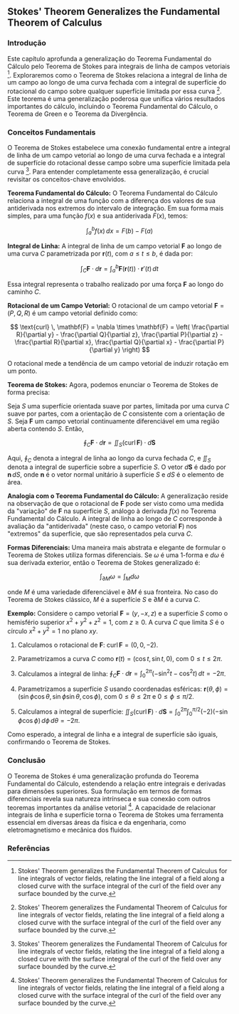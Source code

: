 ## Stokes' Theorem Generalizes the Fundamental Theorem of Calculus

### Introdução

Este capítulo aprofunda a generalização do Teorema Fundamental do Cálculo pelo Teorema de Stokes para integrais de linha de campos vetoriais [^1]. Exploraremos como o Teorema de Stokes relaciona a integral de linha de um campo ao longo de uma curva fechada com a integral de superfície do rotacional do campo sobre qualquer superfície limitada por essa curva [^1]. Este teorema é uma generalização poderosa que unifica vários resultados importantes do cálculo, incluindo o Teorema Fundamental do Cálculo, o Teorema de Green e o Teorema da Divergência.

### Conceitos Fundamentais

O Teorema de Stokes estabelece uma conexão fundamental entre a integral de linha de um campo vetorial ao longo de uma curva fechada e a integral de superfície do rotacional desse campo sobre uma superfície limitada pela curva [^1]. Para entender completamente essa generalização, é crucial revisitar os conceitos-chave envolvidos.

**Teorema Fundamental do Cálculo:** O Teorema Fundamental do Cálculo relaciona a integral de uma função com a diferença dos valores de sua antiderivada nos extremos do intervalo de integração. Em sua forma mais simples, para uma função $f(x)$ e sua antiderivada $F(x)$, temos:

$$\int_a^b f(x) \, dx = F(b) - F(a)$$

**Integral de Linha:** A integral de linha de um campo vetorial $\mathbf{F}$ ao longo de uma curva $C$ parametrizada por $\mathbf{r}(t)$, com $a \leq t \leq b$, é dada por:

$$\int_C \mathbf{F} \cdot d\mathbf{r} = \int_a^b \mathbf{F}(\mathbf{r}(t)) \cdot \mathbf{r}'(t) \, dt$$

Essa integral representa o trabalho realizado por uma força $\mathbf{F}$ ao longo do caminho $C$.

**Rotacional de um Campo Vetorial:** O rotacional de um campo vetorial $\mathbf{F} = (P, Q, R)$ é um campo vetorial definido como:

$$ \text{curl} \, \mathbf{F} = \nabla \times \mathbf{F} = \left( \frac{\partial R}{\partial y} - \frac{\partial Q}{\partial z}, \frac{\partial P}{\partial z} - \frac{\partial R}{\partial x}, \frac{\partial Q}{\partial x} - \frac{\partial P}{\partial y} \right) $$

O rotacional mede a tendência de um campo vetorial de induzir rotação em um ponto.

**Teorema de Stokes:** Agora, podemos enunciar o Teorema de Stokes de forma precisa:

Seja $S$ uma superfície orientada suave por partes, limitada por uma curva $C$ suave por partes, com a orientação de $C$ consistente com a orientação de $S$. Seja $\mathbf{F}$ um campo vetorial continuamente diferenciável em uma região aberta contendo $S$. Então,

$$\oint_C \mathbf{F} \cdot d\mathbf{r} = \iint_S (\text{curl} \, \mathbf{F}) \cdot d\mathbf{S}$$

Aqui, $\oint_C$ denota a integral de linha ao longo da curva fechada $C$, e $\iint_S$ denota a integral de superfície sobre a superfície $S$. O vetor $d\mathbf{S}$ é dado por $\mathbf{n} \, dS$, onde $\mathbf{n}$ é o vetor normal unitário à superfície $S$ e $dS$ é o elemento de área.

**Analogia com o Teorema Fundamental do Cálculo:** A generalização reside na observação de que o rotacional de $\mathbf{F}$ pode ser visto como uma medida da "variação" de $\mathbf{F}$ na superfície $S$, análogo à derivada $f(x)$ no Teorema Fundamental do Cálculo. A integral de linha ao longo de $C$ corresponde à avaliação da "antiderivada" (neste caso, o campo vetorial $\mathbf{F}$) nos "extremos" da superfície, que são representados pela curva $C$.

**Formas Diferenciais:** Uma maneira mais abstrata e elegante de formular o Teorema de Stokes utiliza formas diferenciais. Se $\omega$ é uma 1-forma e $d\omega$ é sua derivada exterior, então o Teorema de Stokes generalizado é:

$$\int_{\partial M} \omega = \int_M d\omega$$

onde $M$ é uma variedade diferenciável e $\partial M$ é sua fronteira. No caso do Teorema de Stokes clássico, $M$ é a superfície $S$ e $\partial M$ é a curva $C$.

**Exemplo:** Considere o campo vetorial $\mathbf{F} = (y, -x, z)$ e a superfície $S$ como o hemisfério superior $x^2 + y^2 + z^2 = 1$, com $z \geq 0$. A curva $C$ que limita $S$ é o círculo $x^2 + y^2 = 1$ no plano $xy$.

1.  Calculamos o rotacional de $\mathbf{F}$: $\text{curl} \, \mathbf{F} = (0, 0, -2)$.

2.  Parametrizamos a curva $C$ como $\mathbf{r}(t) = (\cos t, \sin t, 0)$, com $0 \leq t \leq 2\pi$.

3.  Calculamos a integral de linha: $\oint_C \mathbf{F} \cdot d\mathbf{r} = \int_0^{2\pi} (-\sin^2 t - \cos^2 t) \, dt = -2\pi$.

4.  Parametrizamos a superfície $S$ usando coordenadas esféricas: $\mathbf{r}(\theta, \phi) = (\sin \phi \cos \theta, \sin \phi \sin \theta, \cos \phi)$, com $0 \leq \theta \leq 2\pi$ e $0 \leq \phi \leq \pi/2$.

5.  Calculamos a integral de superfície: $\iint_S (\text{curl} \, \mathbf{F}) \cdot d\mathbf{S} = \int_0^{2\pi} \int_0^{\pi/2} (-2) (-\sin \phi \cos \phi) \, d\phi \, d\theta = -2\pi$.

Como esperado, a integral de linha e a integral de superfície são iguais, confirmando o Teorema de Stokes.

### Conclusão

O Teorema de Stokes é uma generalização profunda do Teorema Fundamental do Cálculo, estendendo a relação entre integrais e derivadas para dimensões superiores. Sua formulação em termos de formas diferenciais revela sua natureza intrínseca e sua conexão com outros teoremas importantes da análise vetorial [^1]. A capacidade de relacionar integrais de linha e superfície torna o Teorema de Stokes uma ferramenta essencial em diversas áreas da física e da engenharia, como eletromagnetismo e mecânica dos fluidos.

### Referências
[^1]: Stokes' Theorem generalizes the Fundamental Theorem of Calculus for line integrals of vector fields, relating the line integral of a field along a closed curve with the surface integral of the curl of the field over any surface bounded by the curve.

<!-- END -->